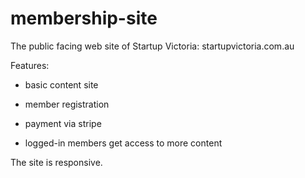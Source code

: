membership-site
===============

The public facing web site of Startup Victoria: startupvictoria.com.au

Features:

* basic content site

* member registration

* payment via stripe

* logged-in members get access to more content

The site is responsive.

